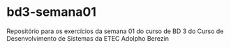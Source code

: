 # bd3-semana01
Repositório para os exercícios da semana 01 do curso de BD 3 do Curso de Desenvolvimento de Sistemas da ETEC Adolpho Berezin
